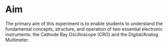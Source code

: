 # Aim

The primary aim of this experiment is to enable students to understand the fundamental concepts, structure, and operation of two essential electronic instruments: the Cathode Ray Oscilloscope (CRO) and the Digital/Analog Multimeter.


